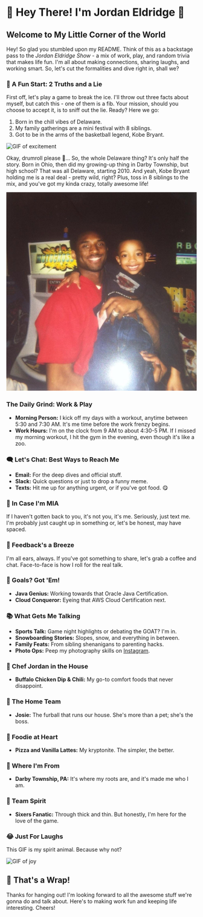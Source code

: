 # 🌟 Hey There! I'm Jordan Eldridge 🌟

## Welcome to My Little Corner of the World

Hey! So glad you stumbled upon my README. Think of this as a backstage pass to the *Jordan Eldridge Show* - a mix of work, play, and random trivia that makes life fun. I'm all about making connections, sharing laughs, and working smart. So, let's cut the formalities and dive right in, shall we?

### 🎲 A Fun Start: 2 Truths and a Lie
First off, let's play a game to break the ice. I'll throw out three facts about myself, but catch this - one of them is a fib. Your mission, should you choose to accept it, is to sniff out the lie. Ready? Here we go:

1. Born in the chill vibes of Delaware.
2. My family gatherings are a mini festival with 8 siblings.
3. Got to be in the arms of the basketball legend, Kobe Bryant.

![GIF of excitement](https://media4.giphy.com/media/DOEXrsUpJ6IIP0GfM9/200.gif?cid=6104955enoqzvst5iqhm3h1wpje5919uesax36r0lyv5c6wi&ep=v1_gifs_translate&rid=200.gif&ct=g)


Okay, drumroll please 🥁... So, the whole Delaware thing? It's only half the story. Born in Ohio, then did my growing-up thing in Darby Township, but high school? That was all Delaware, starting 2010. And yeah, Kobe Bryant holding me is a real deal - pretty wild, right? Plus, toss in 8 siblings to the mix, and you've got my kinda crazy, totally awesome life!

![](https://github.com/HeirJordan3/CodeDifferently_README/blob/main/assets/Kobe.JPG?raw=true)


### The Daily Grind: Work & Play
- **Morning Person:** I kick off my days with a workout, anytime between 5:30 and 7:30 AM. It's me time before the work frenzy begins.
- **Work Hours:** I'm on the clock from 9 AM to about 4:30-5 PM. If I missed my morning workout, I hit the gym in the evening, even though it's like a zoo.

### 🗨️ Let's Chat: Best Ways to Reach Me
- **Email:** For the deep dives and official stuff.
- **Slack:** Quick questions or just to drop a funny meme.
- **Texts:** Hit me up for anything urgent, or if you've got food. 😋

### 🚀 In Case I'm MIA
If I haven't gotten back to you, it's not you, it's me. Seriously, just text me. I'm probably just caught up in something or, let's be honest, may have spaced.

### 💭 Feedback's a Breeze
I'm all ears, always. If you've got something to share, let's grab a coffee and chat. Face-to-face is how I roll for the real talk.

### 🎯 Goals? Got 'Em!
- **Java Genius:** Working towards that Oracle Java Certification.
- **Cloud Conqueror:** Eyeing that AWS Cloud Certification next.

### 📚 What Gets Me Talking
- **Sports Talk:** Game night highlights or debating the GOAT? I'm in.
- **Snowboarding Stories:** Slopes, snow, and everything in between.
- **Family Feats:** From sibling shenanigans to parenting hacks.
- **Photo Ops:** Peep my photography skills on [Instagram](https://www.instagram.com/jordanxeldridge/).

### 🍳 Chef Jordan in the House
- **Buffalo Chicken Dip & Chili:** My go-to comfort foods that never disappoint.

### 🐾 The Home Team
- **Josie:** The furball that runs our house. She's more than a pet; she's the boss.

### 🍕 Foodie at Heart
- **Pizza and Vanilla Lattes:** My kryptonite. The simpler, the better.

### 🏡 Where I'm From
- **Darby Township, PA:** It's where my roots are, and it's made me who I am.

### 🏀 Team Spirit
- **Sixers Fanatic:** Through thick and thin. But honestly, I'm here for the love of the game.

### 😂 Just For Laughs
This GIF is my spirit animal. Because why not?

![GIF of joy](https://media3.giphy.com/media/QMHoU66sBXqqLqYvGO/200.gif?cid=6104955enhj04udn2u1aiv0zbsiyzv7x83lk9y05q4q3q2h3&ep=v1_gifs_translate&rid=200.gif&ct=g)

## 🎉 That's a Wrap!
Thanks for hanging out! I'm looking forward to all the awesome stuff we're gonna do and talk about. Here's to making work fun and keeping life interesting. Cheers!

